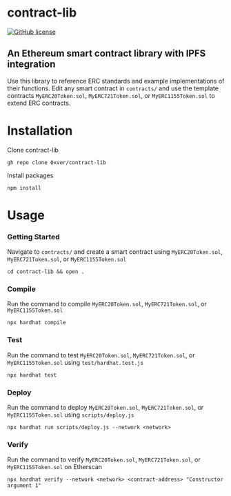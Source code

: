 # contract-lib

[![GitHub license](https://img.shields.io/badge/license-MIT-blue.svg)](https://github.com/0xver/contract-lib/blob/master/LICENSE.md)

## An Ethereum smart contract library with IPFS integration

Use this library to reference ERC standards and example implementations of their functions. Edit any smart contract in `contracts/` and use the template contracts `MyERC20Token.sol`, `MyERC721Token.sol`, or `MyERC1155Token.sol` to extend ERC contracts.

# Installation
Clone contract-lib
```
gh repo clone 0xver/contract-lib
```
Install packages
```
npm install
```

# Usage
### Getting Started
Navigate to `contracts/` and create a smart contract using `MyERC20Token.sol`, `MyERC721Token.sol`, or `MyERC1155Token.sol`
```
cd contract-lib && open .
```

### Compile
Run the command to compile `MyERC20Token.sol`, `MyERC721Token.sol`, or `MyERC1155Token.sol`
```
npx hardhat compile
```

### Test
Run the command to test `MyERC20Token.sol`, `MyERC721Token.sol`, or `MyERC1155Token.sol` using `test/hardhat.test.js`
```
npx hardhat test
```

### Deploy
Run the command to deploy `MyERC20Token.sol`, `MyERC721Token.sol`, or `MyERC1155Token.sol` using `scripts/deploy.js`
```
npx hardhat run scripts/deploy.js --network <network>
```

### Verify
Run the command to verify `MyERC20Token.sol`, `MyERC721Token.sol`, or `MyERC1155Token.sol` on Etherscan
```
npx hardhat verify --network <network> <contract-address> "Constructor argument 1"
```
